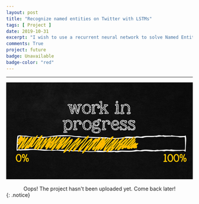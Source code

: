 ```yaml
---
layout: post
title: "Recognize named entities on Twitter with LSTMs"
tags: [ Project ]
date: 2019-10-31
excerpt: "I wish to use a recurrent neural network to solve Named Entity Recognition (NER) problem by recognizing named entities from Twitter."
comments: True
project: future
badge: Unavailable
badge-color: "red"
---
```


---

![png](/assets/img/wip.jpg)
<center> Oops! The project hasn't been uploaded yet. Come back later! </center>
{: .notice}
